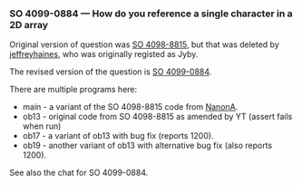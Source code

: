 ### SO 4099-0884 &mdash; How do you reference a single character in a 2D array

Original version of question was [SO 4098-8815](http://stackoverflow.com/q/40988815),
but that was deleted by [jeffreyhaines](http://stackoverflow.com/users/4102299/jeffreyhaines),
who was originally registed as Jyby.

The revised version of the question is [SO 4099-0884](http://stackoverflow.com/q/40990884).

There are multiple programs here:

* main - a variant of the SO 4098-8815 code from [NanonA](http://stackoverflow.com/users/2390668/nanona).
* ob13 - original code from SO 4098-8815 as amended by YT (assert fails when run)
* ob17 - a variant of ob13 with bug fix (reports 1200).
* ob19 - another variant of ob13 with alternative bug fix (also reports 1200).

See also the chat for SO 4099-0884.
